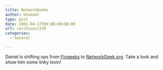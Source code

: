 ```yaml
---
title: NetworkGeeks
author: Unxmaal
type: post
date: 2001-04-17T00:00:00+00:00
url: /archives/239
categories:
  - General

---
```

Daniel is shifting ops from [Flogeeks][1] to <A HREF="http://networkgeek.org/">NetworkGeek.org</A>. Take a look and show him some linky lovin!

 [1]: http://www.flogeeks.org